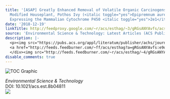 ```yaml
---
title: '[ASAP] Greatly Enhanced Removal of Volatile Organic Carcinogens by a Genetically
  Modified Houseplant, Pothos Ivy (<italic toggle="yes">Epipremnum aureum</italic>)
  Expressing the Mammalian Cytochrome P450 <italic toggle="yes">2e1</italic> Gene'
date: '2018-12-19'
linkTitle: http://feedproxy.google.com/~r/acs/esthag/~3/gRGsANYAvfs/acs.est.8b04811
source: 'Environmental Science & Technology: Latest Articles (ACS Publications)'
description: |-
  <p><img src="https://pubs.acs.org/appl/literatum/publisher/achs/journals/content/esthag/0/esthag.ahead-of-print/acs.est.8b04811/20181206/images/medium/es-2018-04811e_0007.gif" alt="TOC Graphic"/></p><div><cite>Environmental Science & Technology</cite></div><div>DOI: 10.1021/acs.est.8b04811</div><div class="feedflare">
  <a href="http://feeds.feedburner.com/~ff/acs/esthag?a=gRGsANYAvfs:e9ot7j84nj0:yIl2AUoC8zA"><img src="http://feeds.feedburner.com/~ff/acs/esthag?d=yIl2AUoC8zA" border="0"></img></a>
  </div><img src="http://feeds.feedburner.com/~r/acs/esthag/~4/gRGsANYAvfs" height="1" width="1" ...
disable_comments: true
---
```

<p><img src="https://pubs.acs.org/appl/literatum/publisher/achs/journals/content/esthag/0/esthag.ahead-of-print/acs.est.8b04811/20181206/images/medium/es-2018-04811e_0007.gif" alt="TOC Graphic"/></p><div><cite>Environmental Science & Technology</cite></div><div>DOI: 10.1021/acs.est.8b04811</div><div class="feedflare">
<a href="http://feeds.feedburner.com/~ff/acs/esthag?a=gRGsANYAvfs:e9ot7j84nj0:yIl2AUoC8zA"><img src="http://feeds.feedburner.com/~ff/acs/esthag?d=yIl2AUoC8zA" border="0"></img></a>
</div><img src="http://feeds.feedburner.com/~r/acs/esthag/~4/gRGsANYAvfs" height="1" width="1" ...